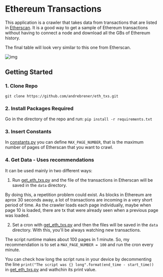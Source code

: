 # Ethereum Transactions

This application is a crawler that takes data from transactions that are listed in [Etherscan](https://etherscan.io/txs). It is a good way to get a sample of Ethereum transactions without having to connect a node and download all the GBs of Ethereum history.

The final table will look very similar to this one from Etherscan.

![img](https://i.imgur.com/Z0p2WKy.png)

## Getting Started

### 1. Clone Repo

`git clone https://github.com/andrebrener/eth_txs.git`

### 2. Install Packages Required

Go in the directory of the repo and run:
```pip install -r requirements.txt```

### 3. Insert Constants
In [constants.py](https://github.com/andrebrener/eth_txs/blob/master/python/constants.py) you can define `MAX_PAGE_NUMBER`, that is the maximum number of pages of Etherscan that you want to crawl.

### 4. Get Data - Uses recommendations

It can be used mainly in two different ways:

1. Run [get_eth_txs.py](https://github.com/andrebrener/eth_txs/blob/master/python/get_eth_txs.py) and the file of the transactions in Etherscan will be saved in the `data` directory.
   
By doing this, a repetition problem could exist. As blocks in Ethereum are aprox 30 seconds away, a lot of transactions are incoming in a very short period of time. As the crawler loads each page individually, maybe when page 10 is loaded, there are tx that were already seen when a previous page was loaded. 

2. Set a cron with [get_eth_txs.py](https://github.com/andrebrener/eth_txs/blob/master/python/get_eth_txs.py) and then the files will be saved in the `data` directory. With this, you'll be always watching new transactions.

The script runtime makes about 100 pages in 1 minute. So, my recommendation is to set a `MAX_PAGE_NUMBER = 100` and run the cron every minute.

You can check how long the script runs in your device by decommenting the line `print("The script was {} long".format(end_time - start_time))` in [get_eth_txs.py](https://github.com/andrebrener/eth_txs/blob/master/python/get_eth_txs.py) and wathchin its print value.
